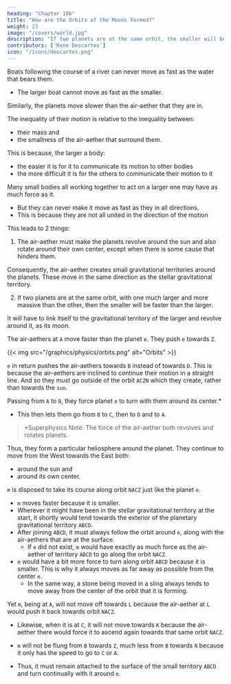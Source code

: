 ```yaml
---
heading: "Chapter 10b"
title: "How are the Orbits of the Moons Formed?"
weight: 23
image: "/covers/world.jpg"
description: "If two planets are at the same orbit, the smaller will be faster than the larger"
contributors: ['Rene Descartes']
icon: "/icons/descartes.png"
---
```




Boats following the course of a river can never move as fast as the water that bears them.
- The larger boat cannot move as fast as the smaller.

Similarly, the planets move slower than the air-aether that they are in. 

<!-- Even though the planets follow the course of the air-aether without resistance and move with the same agitation as it,  that is not to say thereby that the planets ever move entirely as fast as the matter.  -->

The inequality of their motion is relative to the inequality between:
- their mass and
- the smallness of the air-aether that surround them. 

This is because, the larger a body:
- the easier it is for it to communicate its motion to other bodies
- the more difficult it is for the others to communicate their motion to it 

Many small bodies all working together to act on a larger one may have as much force as it. 
- But they can never make it move as fast as they in all directions. 
- This is because they are not all united in the direction of the motion

<!-- if they agree in some of their motions which they communicate to it, at the same time they most certainly differ in others which they cannot communicate to it. -->

This leads to 2 things:

1. The air-aether must make the planets revolve around the sun and also rotate around their own center, except when there is some cause that hinders them.

Consequently, the air-aether creates small gravitational territories around the planets. These move in the same direction as the stellar gravitational territory.

2. If two planets are at the same orbit, with one much larger and more massive than the other, then the smaller will be faster than the larger.

It will have to link itself to the gravitational territory of the larger and revolve around it, as its moon. 


The air-aethers at `A` move faster than the planet `e`. They push `e` towards `Z`. 

{{< img src="/graphics/physics/orbits.png" alt="Orbits" >}}


`e` in return pushes the air-aethers towards `B` instead of towards `D`.  This is because the air-aethers are inclined to continue their motion in a straight line. And so they must go outside of the orbit `ACZN` which they create, rather than towards the `sun`.

Passing from `A` to `B`, they force planet `e` to turn with them around its center.*
- This then lets them go from `B` to `C`, then to `D` and to `A`. 

> *Superphysics Note: The force of the air-aether both revolves and rotates planets. 

Thus, they form a particular heliosphere around the planet. They continue to move from the West towards the East both:
- around the sun and
- around its own center.

`m` is disposed to take its course along orbit `NACZ` just like the planet `e`.  
- `m` moves faster because it is smaller. 
- Wherever it might have been in the stellar gravitational territory at the start, it shortly would tend towards the exterior of the planetary gravitational territory `ABCD`.
- After joining `ABCD`, it must always follow the orbit around `e`, along with the air-aethers that are at the surface.
  - If `e` did not exist, `m` would have exactly as much force as the air-aether of territory `ABCD` to go along the orbit `NACZ`. 
- `m` would have a bit more force to turn along orbit `ABCD` because it is smaller. This is why it always moves as far away as possible from the center `e`. 
  - In the same way, a stone being moved in a sling always tends to move away from the center of the orbit that it is forming.

Yet `m`, being at `A`, will not move off towards `L` because the air-aether at `L` would push it back towards orbit `NACZ`.
- Likewise, when it is at `C`, it will not move towards `K` because the air-aether there would force it to ascend again towards that same orbit `NACZ`. 

- `m` will not be flung from `B` towards `Z`, much less from `B` towards `N` because it only has the speed to go to `C` or `A`.
<!-- just as it could not go as directly from  easily nor as fast as it could toward C and toward A.[49]  -->
  - Thus, it must remain attached to the surface of the small territory `ABCD` and turn continually with it around `e`. 

<!-- That is what impedes its forming another small heaven about it, which would make it turn again about its own center. -->

<!-- I shall discuss how one can find more planets joined together and taking their course about one another, such as those that the new astronomers have observed about Jupiter and Saturn. -->

<!-- I only mention Jupiter and Saturn to represent to you (by the planet marked T) the earth we inhabit and (by that marked ¢ [Moon]) the moon that turns about it. -->

